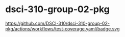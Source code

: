 # dsci-310-group-02-pkg
https://github.com/DSCI-310/dsci-310-group-02-pkg/actions/workflows/test-coverage.yaml/badge.svg
